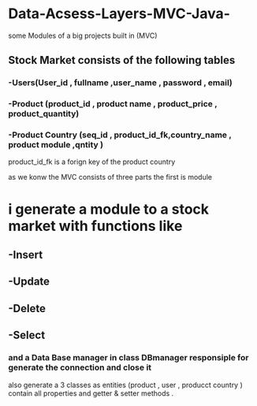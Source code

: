 # Data-Acsess-Layers-MVC-Java-
some Modules of a big projects built in (MVC) 

## Stock Market consists of the following tables 
### -Users(User_id , fullname ,user_name , password , email)
### -Product (product_id , product name , product_price , product_quantity)
### -Product Country (seq_id , product_id_fk,country_name , product module ,qntity )

product_id_fk is a forign key of the product country 

as we konw the MVC consists of three parts the first is module 

# i generate a module to a stock market with functions like 
## -Insert 
## -Update 
## -Delete 
## -Select 
### and a Data Base manager in class DBmanager responsiple for generate the connection and close it 
also generate a 3 classes as entities (product , user , producct country ) contain all properties and getter & setter methods .
